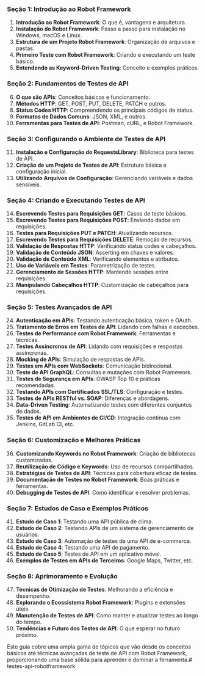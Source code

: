 ### **Seção 1: Introdução ao Robot Framework**
1. **Introdução ao Robot Framework**: O que é, vantagens e arquitetura.
2. **Instalação do Robot Framework**: Passo a passo para instalação no Windows, macOS e Linux.
3. **Estrutura de um Projeto Robot Framework**: Organização de arquivos e pastas.
4. **Primeiro Teste com Robot Framework**: Criando e executando um teste básico.
5. **Entendendo as Keyword-Driven Testing**: Conceito e exemplos práticos.

### **Seção 2: Fundamentos de Testes de API**
6. **O que são APIs**: Conceitos básicos e funcionamento.
7. **Métodos HTTP**: GET, POST, PUT, DELETE, PATCH e outros.
8. **Status Codes HTTP**: Compreendendo os principais códigos de status.
9. **Formatos de Dados Comuns**: JSON, XML, e outros.
10. **Ferramentas para Testes de API**: Postman, cURL, e Robot Framework.

### **Seção 3: Configurando o Ambiente de Testes de API**
11. **Instalação e Configuração do RequestsLibrary**: Biblioteca para testes de API.
12. **Criação de um Projeto de Testes de API**: Estrutura básica e configuração inicial.
13. **Utilizando Arquivos de Configuração**: Gerenciando variáveis e dados sensíveis.

### **Seção 4: Criando e Executando Testes de API**
14. **Escrevendo Testes para Requisições GET**: Casos de teste básicos.
15. **Escrevendo Testes para Requisições POST**: Enviando dados em requisições.
16. **Testes para Requisições PUT e PATCH**: Atualizando recursos.
17. **Escrevendo Testes para Requisições DELETE**: Remoção de recursos.
18. **Validação de Respostas HTTP**: Verificando status codes e cabeçalhos.
19. **Validação de Conteúdo JSON**: Asserting em chaves e valores.
20. **Validação de Conteúdo XML**: Verificando elementos e atributos.
21. **Uso de Variáveis em Testes**: Parametrização de testes.
22. **Gerenciamento de Sessões HTTP**: Mantendo sessões entre requisições.
23. **Manipulando Cabeçalhos HTTP**: Customização de cabeçalhos para requisições.

### **Seção 5: Testes Avançados de API**
24. **Autenticação em APIs**: Testando autenticação básica, token e OAuth.
25. **Tratamento de Erros em Testes de API**: Lidando com falhas e exceções.
26. **Testes de Performance com Robot Framework**: Ferramentas e técnicas.
27. **Testes Assíncronos de API**: Lidando com requisições e respostas assíncronas.
28. **Mocking de APIs**: Simulação de respostas de APIs.
29. **Testes em APIs com WebSockets**: Comunicação bidirecional.
30. **Teste de API GraphQL**: Consultas e mutações com Robot Framework.
31. **Testes de Segurança em APIs**: OWASP Top 10 e práticas recomendadas.
32. **Testando APIs com Certificados SSL/TLS**: Configuração e testes.
33. **Testes de APIs RESTful vs. SOAP**: Diferenças e abordagens.
34. **Data-Driven Testing**: Automatizando testes com diferentes conjuntos de dados.
35. **Testes de API em Ambientes de CI/CD**: Integração contínua com Jenkins, GitLab CI, etc.

### **Seção 6: Customização e Melhores Práticas**
36. **Customizando Keywords no Robot Framework**: Criação de bibliotecas customizadas.
37. **Reutilização de Código e Keywords**: Uso de recursos compartilhados.
38. **Estratégias de Testes de API**: Técnicas para cobertura eficaz de testes.
39. **Documentação de Testes no Robot Framework**: Boas práticas e ferramentas.
40. **Debugging de Testes de API**: Como identificar e resolver problemas.

### **Seção 7: Estudos de Caso e Exemplos Práticos**
41. **Estudo de Caso 1**: Testando uma API pública de clima.
42. **Estudo de Caso 2**: Testando APIs de um sistema de gerenciamento de usuários.
43. **Estudo de Caso 3**: Automação de testes de uma API de e-commerce.
44. **Estudo de Caso 4**: Testando uma API de pagamento.
45. **Estudo de Caso 5**: Testes de API em um aplicativo móvel.
46. **Exemplos de Testes em APIs de Terceiros**: Google Maps, Twitter, etc.

### **Seção 8: Aprimoramento e Evolução**
47. **Técnicas de Otimização de Testes**: Melhorando a eficiência e desempenho.
48. **Explorando o Ecossistema Robot Framework**: Plugins e extensões úteis.
49. **Manutenção de Testes de API**: Como manter e atualizar testes ao longo do tempo.
50. **Tendências e Futuro dos Testes de API**: O que esperar no futuro próximo.

Este guia cobre uma ampla gama de tópicos que vão desde os conceitos básicos até técnicas avançadas de teste de API com Robot Framework, proporcionando uma base sólida para aprender e dominar a ferramenta.#   t e s t e s - a p i - r o b o t f r a m e w o r k  
 